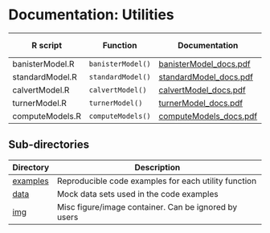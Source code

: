 # Documentation: Utilities

| R script | Function | Documentation | Code example |
|-|-|-|-|
| banisterModel.R | `banisterModel()` | [banisterModel_docs.pdf]() | [here](examples/banisterModelExample.R) |
| standardModel.R | `standardModel()` | [standardModel_docs.pdf]() | [here](examples/standardModelExample.R) |
| calvertModel.R | `calvertModel()` | [calvertModel_docs.pdf]() | [here](examples/calvertModelExample.R) |
| turnerModel.R | `turnerModel()` | [turnerModel_docs.pdf]() | [here]() |
| computeModels.R | `computeModels()` | [computeModels_docs.pdf]() | [here](examples/computeModelsExample.R) |


## Sub-directories

| Directory | Description |
|-|-|
| [examples](code_examples/) | Reproducible code examples for each utility function |
| [data](data/) | Mock data sets used in the code examples |
| [img](img/) | Misc figure/image container. Can be ignored by users |